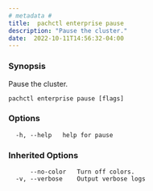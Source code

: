 ```yaml
---
# metadata # 
title:  pachctl enterprise pause
description: "Pause the cluster."
date:  2022-10-11T14:56:32-04:00
---
```


### Synopsis

Pause the cluster.

```
pachctl enterprise pause [flags]
```

### Options

```
  -h, --help   help for pause
```

### Inherited Options

```
      --no-color   Turn off colors.
  -v, --verbose    Output verbose logs
```

